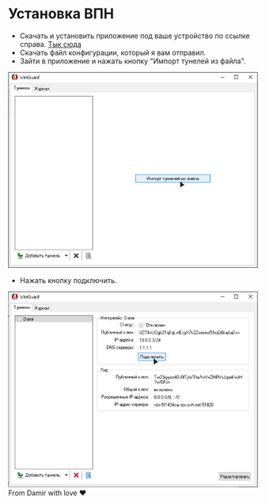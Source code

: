 <!-- Подключаем наш кастомный CSS для темной темы -->
<link rel="stylesheet" href="/style.css">

# Установка ВПН

<ul>
  <li>Скачать и установить приложение под ваше устройство по ссылке справа. 
    <a href="https://www.wireguard.com/install/">Тык сюда</a>
  </li>
  <li>Скачать файл конфигурации, который я вам отправил.</li>
  <li>Зайти в приложение и нажать кнопку "Импорт тунелей из файла".</li>
</ul>

<!-- Вставка изображения для импорта -->
<img src="import.png" alt="Импорт тунелей">

<ul>
  <li>Нажать кнопку подключить.</li>
</ul>

<!-- Вставка изображения для подключения -->
<img src="connect.png" alt="Кнопка подключения">

<!-- Подпись -->
<footer>
  From Damir with love ❤️
</footer>



